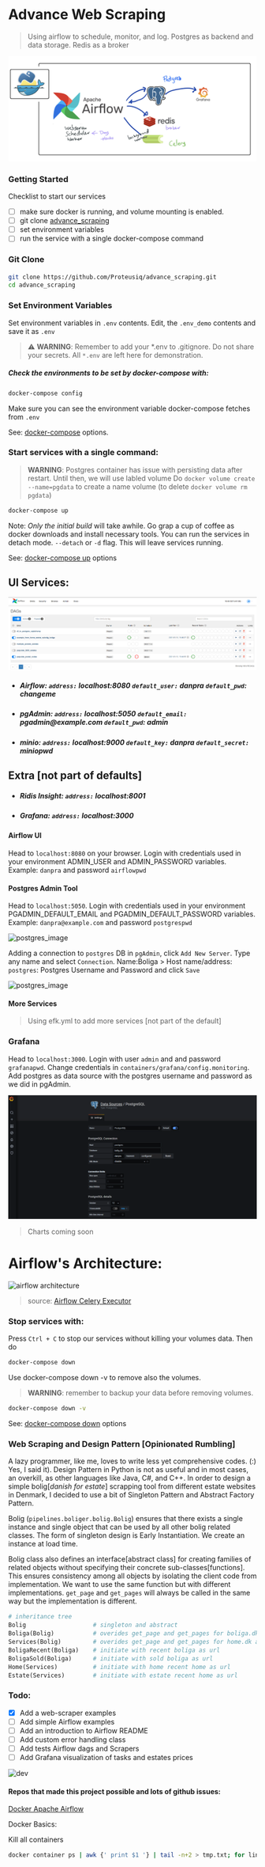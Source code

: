 # Advance Web Scraping
> Using airflow to schedule, monitor, and log. Postgres as backend and data storage. Redis as a broker

![advance_image](images/advance_design.jpg)

### Getting Started
Checklist to start our services

- [ ] make sure docker is running, and volume mounting is enabled.
- [ ] git clone [advance_scraping](https://github.com/Proteusiq/advance_scraping.git)
- [ ] set environment variables
- [ ] run the service with a single docker-compose command

### Git Clone
```bash
git clone https://github.com/Proteusiq/advance_scraping.git
cd advance_scraping
```


### Set Environment Variables

Set environment variables in `.env` contents. Edit, the `.env_demo` contents and save it as `.env`
> ⚠️ **WARNING**: Remember to add your *.env to .gitignore. Do not share your secrets. All `*.env` are left here for demonstration.

##### Check the environments to be set by docker-compose with:

```bash
docker-compose config
```

Make sure you can see the environment variable docker-compose fetches from `.env`

See: [docker-compose](https://docs.docker.com/compose/reference/overview/) options.

### Start services with a single command:

> **WARNING**: Postgres container has issue with persisting data after restart. Until then, we will use labled volume
> Do `docker volume create --name=pgdata` to create a name volume (to delete `docker volume rm pgdata`)

```bash
docker-compose up
```

Note: _Only the initial build_ will take awhile. Go grap a cup of coffee as docker downloads and install necessary tools. 
You can run the services in detach mode. `--detach` or `-d` flag. This will leave services running.

See: [docker-compose up](https://docs.docker.com/compose/reference/up/) options

## UI Services:
![advance_image](images/airflow_dag.png)
- ##### Airflow:  `address:` __localhost:8080__ `default_user:` __danpra__ `default_pwd`: __changeme__
- ##### pgAdmin: `address:` __localhost:5050__ `default_email:` __pgadmin@example.com__ `default_pwd`: __admin__
- ##### minio: `address:` __localhost:9000__ `default_key:` __danpra__ `default_secret:` __miniopwd__
## Extra [not part of defaults]
- ##### Ridis Insight: `address:` __localhost:8001__ 
- ##### Grafana: `address:` __localhost:3000__  

#### Airflow UI
Head to `localhost:8080` on your browser. Login with credentials used in your environment ADMIN_USER and ADMIN_PASSWORD variables. Example: `danpra` and password `airflowpwd` 

#### Postgres Admin Tool
Head to `localhost:5050`. Login with credentials used in your environment PGADMIN_DEFAULT_EMAIL and PGADMIN_DEFAULT_PASSWORD variables. Example: `danpra@example.com` and password `postgrespwd`

![postgres_image](images/pgAdmin_login.png)

Adding a connection to `postgres` DB in `pgAdmin`, click `Add New Server`. Type any name and select `Connection`. Name:Boliga > Host name/address: `postgres`: Postgres Username and Password and click `Save`
  
 ![postgres_image](images/pgAdmin_connection.png) 

 #### More Services
 > Using efk.yml to add more services [not part of the default]
 ### Grafana
 Head to `localhost:3000`. Login with user `admin` and and password `grafanapwd`. Change credentials in `containers/grafana/config.monitoring`. Add postgres as data source with the postgres username and password as we did in pgAdmin.

![grafana_image](images/grafana_postgres.png) 
> Charts coming soon

# Airflow's Architecture:

![airflow architecture](https://airflow.apache.org/docs/apache-airflow/stable/_images/graphviz-91fd3ca4f3dc01a69b3f84fbcd6b5c7975945ba4.png)
> source: [Airflow Celery Executor](https://airflow.apache.org/docs/apache-airflow/stable/executor/celery.html)


### Stop services with:
Press `Ctrl + C` to stop our services without killing your volumes data. Then do

```bash
docker-compose down
```

Use docker-compose down -v to remove also the volumes. 
> **WARNING**: remember to backup your data before removing volumes. 

```bash
docker-compose down -v
```
See: [docker-compose down](https://docs.docker.com/compose/reference/down/) options
### Web Scraping and Design Pattern [Opinionated Rumbling]
A lazy programmer, like me, loves to write less yet comprehensive codes. (:) Yes, I said it). Design Pattern in Python is not as useful and in most cases, an overkill, as other languages like Java, C#, and C++. In order to design a simple bolig[_danish for estate_] scrapping tool from different estate websites in Denmark, I decided to use a bit of Singleton Pattern and Abstract Factory Pattern.

Bolig (`pipelines.boliger.bolig.Bolig`) ensures that there exists a single instance and single object that can be used by all other bolig related classes. The form of singleton design is Early Instantiation. We create an instance at load time. 

Bolig class also defines an interface[abstract class] for creating families of related objects without specifying their concrete sub-classes[functions]. This ensures consistency among all objects by isolating the client code from implementation. We want to use the same function but with different implementations. `get_page` and `get_pages` will always be called in the same way but the implementation is different.

```python
# inheritance tree
Bolig                   # singleton and abstract
Boliga(Bolig)           # overides get_page and get_pages for boliga.dk api logic
Services(Bolig)         # overides get_page and get_pages for home.dk and estate.dk api logic
BoligaRecent(Boliga)    # initiate with recent boliga as url
BoligaSold(Boliga)      # initiate with sold boliga as url
Home(Services)          # initiate with home recent home as url
Estate(Services)        # initiate with estate recent home as url
```


### Todo:
- [X] Add a web-scraper examples
- [ ] Add simple Airflow examples
- [ ] Add an introduction to Airflow  README
- [ ] Add custom error handling class
- [ ] Add tests Airflow dags and Scrapers
- [ ] Add Grafana visualization of tasks and estates prices

![dev](images/dev.png)

#### Repos that made this project possible and lots of github issues:

 [Docker Apache Airflow](https://github.com/puckel/docker-airflow)


Docker Basics:

Kill all containers
```bash
docker container ps | awk {' print $1 '} | tail -n+2 > tmp.txt; for line in $(cat tmp.txt); do docker container kill $line; done; rm tmp.txt
```

